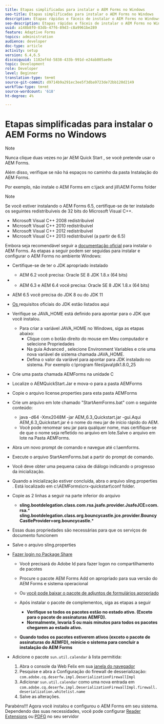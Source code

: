 ```yaml
---
title: Etapas simplificadas para instalar o AEM Forms no Windows
seo-title: Etapas simplificadas para instalar o AEM Forms no Windows
description: Etapas rápidas e fáceis de instalar o AEM Forms no Windows
seo-description: Etapas rápidas e fáceis de instalar o AEM Forms no Windows
uuid: a148b8f0-83db-47f6-89d3-c8a9961be289
feature: Adaptive Forms
topics: administration
audience: developer
doc-type: article
activity: setup
version: 6.4,6.5
discoiquuid: 1182ef4d-5838-433b-991d-e24ab805ae0e
topic: Development
role: Developer
level: Beginner
translation-type: tm+mt
source-git-commit: d9714b9a291ec3ee5f3dba9723de72bb120d2149
workflow-type: tm+mt
source-wordcount: '618'
ht-degree: 4%

---
```



# Etapas simplificadas para instalar o AEM Forms no Windows

>[!NOTE]
>
>Nunca clique duas vezes no jar AEM Quick Start , se você pretende usar o AEM Forms.
>
>Além disso, verifique se não há espaços no caminho da pasta Instalação do AEM Forms.
>
>Por exemplo, não instale o AEM Forms em c:\jack and jill\AEM Forms folder

>[!NOTE]
>
>Se você estiver instalando o AEM Forms 6.5, certifique-se de ter instalado os seguintes redistribuíveis de 32 bits do Microsoft Visual C++.
>
>* Microsoft Visual C++ 2008 redistribuível
>* Microsoft Visual C++ 2010 redistribuível
>* Microsoft Visual C++ 2012 redistribuível
>* Microsoft Visual C++ 2013 redistribuível (a partir de 6.5)


Embora seja recomendável seguir a [documentação oficial](https://helpx.adobe.com/br/experience-manager/6-3/forms/using/installing-configuring-aem-forms-osgi.html) para instalar o AEM Forms. As etapas a seguir podem ser seguidas para instalar e configurar o AEM Forms no ambiente Windows:

* Certifique-se de ter o JDK apropriado instalado
   * AEM 6.2 você precisa: Oracle SE 8 JDK 1.8.x (64 bits)
* 
   * AEM 6.3 e AEM 6.4 você precisa: Oracle SE 8 JDK 1.8.x (64 bits)
* AEM 6.5 você precisa do JDK 8 ou do JDK 11
* [Os ](https://helpx.adobe.com/experience-manager/6-3/sites/deploying/using/technical-requirements.html) requisitos oficiais do JDK estão listados aqui
* Verifique se JAVA_HOME está definido para apontar para o JDK que você instalou.
   * Para criar a variável JAVA_HOME no Windows, siga as etapas abaixo:
      * Clique com o botão direito do mouse em Meu computador e selecione Propriedades
      * Na guia Advanced , selecione Environment Variables e crie uma nova variável de sistema chamada JAVA_HOME.
      * Defina o valor da variável para apontar para JDK instalado no sistema. Por exemplo c:\program files\java\jdk1.8.0_25

* Crie uma pasta chamada AEMForms na unidade C
* Localize o AEMQuickStart.Jar e mova-o para a pasta AEMForms
* Copie o arquivo license.properties para esta pasta AEMForms
* Crie um arquivo em lote chamado &quot;StartAemForms.bat&quot; com o seguinte conteúdo:
   * java -d64 -Xmx2048M -jar AEM_6.3_Quickstart.jar -gui.Aqui AEM_6.3_Quickstart.jar é o nome do meu jar de início rápido do AEM.
   * Você pode renomear seu jar para qualquer nome, mas certifique-se de que o nome seja refletido no arquivo em lote.Salve o arquivo em lote na Pasta AEMForms.

* Abra um novo prompt de comando e navegue até c:\aemforms.

* Execute o arquivo StartAemForms.bat a partir do prompt de comando.

* Você deve obter uma pequena caixa de diálogo indicando o progresso da inicialização.

* Quando a inicialização estiver concluída, abra o arquivo sling.properties . Está localizado em c:\AEMForms\crx-quickstart\conf folder.

* Copie as 2 linhas a seguir na parte inferior do arquivo
   * **sling.bootdelegation.class.com.rsa.jsafe.provider.JsafeJCE=com.rsa.*** **sling.bootdelegation.class.org.bouncycastle.jce.provider.BouncyCastleProvider=org.bouncycastle.***
* Essas duas propriedades são necessárias para que os serviços de documento funcionem
* Salve o arquivo sling.properties

* [Fazer login no Package Share](http://localhost:4502/crx/packageshare/login.html)

   * Você precisará do Adobe Id para fazer logon no compartilhamento de pacotes
   * Procure o pacote AEM Forms Add on apropriado para sua versão do AEM Forms e sistema operacional
   * Ou [você pode baixar o pacote de adjuntos de formulários apropriado](https://helpx.adobe.com/br/aem-forms/kb/aem-forms-releases.html)
   * Após instalar o pacote de complementos, siga as etapas a seguir

      * **Verifique se todos os pacotes estão no estado ativo. (Exceto para o pacote de assinaturas AEMFD).**
      * **Normalmente, levaria 5 ou mais minutos para todos os pacotes chegarem ao estado ativo.**
   * **Quando todos os pacotes estiverem ativos (exceto o pacote de assinaturas do AEMFD), reinicie o sistema para concluir a instalação do AEM Forms**


* Adicione o pacote `sun.util.calendar` à lista permitida:

   1. Abra o console da Web Felix em sua [janela do navegador](http://localhost:4502/system/console/configMgr)
   2. Pesquise e abra a Configuração do firewall de desserialização: `com.adobe.cq.deserfw.impl.DeserializationFirewallImpl`
   3. Adicionar `sun.util.calendar` como uma nova entrada em `com.adobe.cq.deserfw.impl.DeserializationFirewallImpl.firewall.deserialization.whitelist.name`
   4. Salve as alterações.

Parabéns!!! Agora você instalou e configurou o AEM Forms em seu sistema.
Dependendo das suas necessidades, você pode configurar [Reader Extensions](https://helpx.adobe.com/experience-manager/6-3/forms/using/configuring-document-services.html) ou [ PDFG](https://helpx.adobe.com/experience-manager/6-3/forms/using/install-configure-pdf-generator.html) no seu servidor
